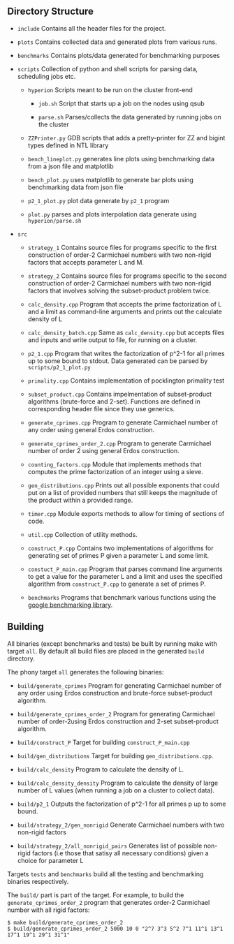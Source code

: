 Directory Structure
----------------
* `include`
   Contains all the header files for the project.

*  `plots`
   Contains collected data and generated plots from various runs.

* `benchmarks`
   Contains plots/data generated for benchmarking purposes

*  `scripts`
   Collection of python and shell scripts for parsing data, scheduling jobs etc.
   
   * `hyperion`
   Scripts meant to be run on the cluster front-end
      
      * `job.sh`
      Script that starts up a job on the nodes using qsub
      
      * `parse.sh`
      Parses/collects the data generated by running jobs on the cluster
   
   * `ZZPrinter.py`
   GDB scripts that adds a pretty-printer for ZZ and bigint types defined in NTL library

   * `bench_lineplot.py`
   generates line plots using benchmarking data from a json file and matplotlib

   * `bench_plot.py`
   uses matplotlib to generate bar plots using benchmarking data from json file

   * `p2_1_plot.py`
   plot data generate by `p2_1` program

   * `plot.py`
   parses and plots interpolation data generate using `hyperion/parse.sh`

* `src`
   * `strategy_1`
   Contains source files for programs specific to the first construction of order-2 Carmichael numbers with two non-rigid factors that accepts parameter L and M.
      
   * `strategy_2`
   Contains source files for programs specific to the second construction of order-2 Carmichael numbers with two non-rigid factors that involves
   solving the subset-product problem twice.
   
   * `calc_density.cpp`
   Program that accepts the prime factorization of L and a limit as command-line arguments and prints out the calculate density of L
   
   * `calc_density_batch.cpp`
   Same as `calc_density.cpp` but accepts files and inputs and write output to file, for running on a cluster.
   
   * `p2_1.cpp`
   Program that writes the factorization of p^2-1 for all primes up to some bound to stdout. Data generated can be parsed by `scripts/p2_1_plot.py`
   
   * `primality.cpp`
   Contains implementation of pocklington primality test
   
   * `subset_product.cpp`
   Contains impelmentation of subset-product algorithms (brute-force and 2-set). Functions are defined in corresponding header file since they use generics.
   
   * `generate_cprimes.cpp`
   Program to generate Carmichael number of any order using general Erdos construction.
   
   * `generate_cprimes_order_2.cpp`
   Program to generate Carmichael number of order 2 using general Erdos construction.
   
   * `counting_factors.cpp`
   Module that implements methods that computes the prime factorization of an integer using a sieve.
   
   * `gen_distributions.cpp`
   Prints out all possible exponents that could put on a list of provided numbers that still keeps the 
   magnitude of the product within a provided range.  
   
   * `timer.cpp`
   Module exports methods to allow for timing of sections of code.
   
   * `util.cpp`
   Collection of utility methods.
   
   * `construct_P.cpp`
   Contains two implementations of algorithms for generating set of primes P given a parameter L and some limit.
   
   * `constuct_P_main.cpp`
   Program that parses command line arguments to get a value for the parameter L and a limit and uses the 
   specified algorithm from `construct_P.cpp` to generate a set of primes P.
   
   * `benchmarks`
   Programs that benchmark various functions using the [google benchmarking library](https://github.com/google/benchmark).


 
 Building
----------------
All binaries (except benchmarks and tests) be built by running make with target `all`.
By default all build files are placed in the generated `build` directory.

The phony target `all` generates the following binaries:

* `build/generate_cprimes`
   Program for generating Carmichael number of any order using Erdos construction and brute-force subset-product algorithm.
   
* `build/generate_cprimes_order_2`
   Program for generating Carmichael number of order-2using Erdos construction and 2-set subset-product algorithm.

* `build/construct_P`
   Target for building `construct_P_main.cpp`
   
* `build/gen_distributions`
   Target for building `gen_distributions.cpp`.
   
* `build/calc_density`
   Program to calculate the density of L.

* `build/calc_density_density`
   Program to calculate the density of large number of L values (when running a job on a cluster to collect data).
   
* `build/p2_1`
   Outputs the factorization of p^2-1 for all primes p up to some bound.
   
* `build/strategy_2/gen_nonrigid`
   Generate Carmichael numbers with two non-rigid factors

* `build/strategy_2/all_nonrigid_pairs`
   Generates list of possible non-rigid factors (i.e those that satisy all necessary conditions) given a choice for parameter L
 
Targets `tests` and `benchmarks` build all the testing and benchmarking binaries respectively.

The `build/` part is part of the target. For example, to build the `generate_cprimes_order_2` program that generates
order-2 Carmichael number with all rigid factors:
```
$ make build/generate_cprimes_order_2
$ build/generate_cprimes_order_2 5000 10 0 "2^7 3^3 5^2 7^1 11^1 13^1 17^1 19^1 29^1 31^1"
```
   
 

